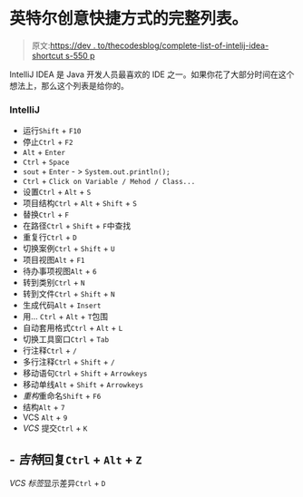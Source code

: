 # 英特尔创意快捷方式的完整列表。

> 原文:[https://dev . to/thecodesblog/complete-list-of-intelij-idea-shortcut s-550 p](https://dev.to/thecodersblog/complete-list-of-intelij-idea-shortcuts-550p)

IntelliJ IDEA 是 Java 开发人员最喜欢的 IDE 之一。如果你花了大部分时间在这个想法上，那么这个列表是给你的。

### [](#intellij)IntelliJ

*   运行`Shift` + `F10`
*   停止`Ctrl` + `F2`
*   `Alt` + `Enter`
*   `Ctrl` + `Space`
*   `sout` + `Enter` - > `System.out.println();`
*   `Ctrl` + `Click on Variable / Mehod / Class...`
*   设置`Ctrl` + `Alt` + `S`
*   项目结构`Ctrl` + `Alt` + `Shift` + `S`
*   替换`Ctrl` + `F`
*   在路径`Ctrl` + `Shift` + `F`中查找
*   重复行`Ctrl` + `D`
*   切换案例`Ctrl` + `Shift` + `U`
*   项目视图`Alt` + `F1`
*   待办事项视图`Alt` + `6`
*   转到类别`Ctrl` + `N`
*   转到文件`Ctrl` + `Shift` + `N`
*   生成代码`Alt` + `Insert`
*   用… `Ctrl` + `Alt` + `T`包围
*   自动套用格式`Ctrl` + `Alt` + `L`
*   切换工具窗口`Ctrl` + `Tab`
*   行注释`Ctrl` + `/`
*   多行注释`Ctrl` + `Shift` + `/`
*   移动语句`Ctrl` + `Shift` + `Arrowkeys`
*   移动单线`Alt` + `Shift` + `Arrowkeys`
*   *重构*重命名`Shift` + `F6`
*   结构`Alt` + `7`
*   VCS `Alt` + `9`
*   *VCS* 提交`Ctrl` + `K`

## [](#-git-revert-raw-ctrl-endraw-raw-alt-endraw-raw-z-endraw-)- *吉特*回复`Ctrl` + `Alt` + `Z`

*VCS 标签*显示差异`Ctrl` + `D`